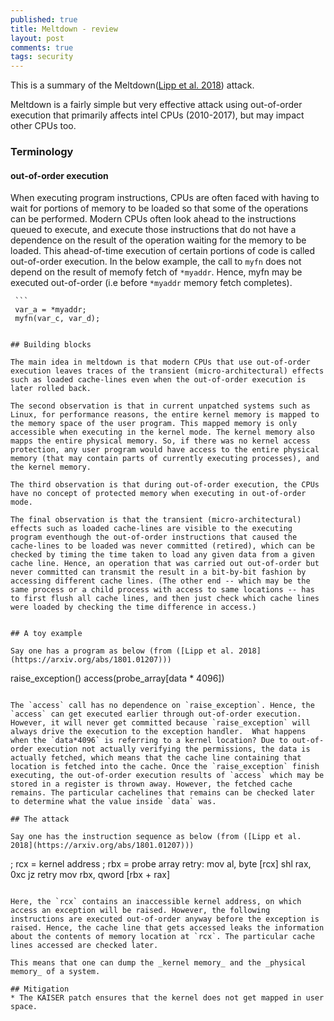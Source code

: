 ```yaml
---
published: true
title: Meltdown - review
layout: post
comments: true
tags: security
---
```


This is a summary of the Meltdown([Lipp et al. 2018](https://arxiv.org/abs/1801.01207)) attack.

Meltdown is a fairly simple but very effective attack using out-of-order execution that primarily affects intel CPUs (2010-2017), but may impact other CPUs too.


### Terminology

#### out-of-order execution
  
When executing program instructions, CPUs are often faced with having to wait for portions of memory to be loaded so that some of the operations can be performed. Modern CPUs often look ahead to the instructions queued to execute, and execute those instructions that do not have a dependence on the result of the operation waiting for the memory to be loaded. This ahead-of-time execution of certain portions of code is called out-of-order execution. In the below example, the call to `myfn` does not depend on the result of memofy fetch of `*myaddr`. Hence, myfn may be executed out-of-order (i.e before `*myaddr` memory fetch completes).
  
     ```
     var_a = *myaddr;
     myfn(var_c, var_d);
  ```

## Building blocks

The main idea in meltdown is that modern CPUs that use out-of-order execution leaves traces of the transient (micro-architectural) effects such as loaded cache-lines even when the out-of-order execution is later rolled back.

The second observation is that in current unpatched systems such as Linux, for performance reasons, the entire kernel memory is mapped to the memory space of the user program. This mapped memory is only accessible when executing in the kernel mode. The kernel memory also mapps the entire physical memory. So, if there was no kernel access protection, any user program would have access to the entire physical memory (that may contain parts of currently executing processes), and the kernel memory.

The third observation is that during out-of-order execution, the CPUs have no concept of protected memory when executing in out-of-order mode.

The final observation is that the transient (micro-architectural) effects such as loaded cache-lines are visible to the executing program eventhough the out-of-order instructions that caused the cache-lines to be loaded was never committed (retired), which can be checked by timing the time taken to load any given data from a given cache line. Hence, an operation that was carried out out-of-order but never committed can transmit the result in a bit-by-bit fashion by accessing different cache lines. (The other end -- which may be the same process or a child process with access to same locations -- has to first flush all cache lines, and then just check which cache lines were loaded by checking the time difference in access.)


## A toy example

Say one has a program as below (from ([Lipp et al. 2018](https://arxiv.org/abs/1801.01207)))

```
raise_exception()
access(probe_array[data * 4096])
```

The `access` call has no dependence on `raise_exception`. Hence, the `access` can get executed earlier through out-of-order execution. However, it will never get committed because `raise_exception` will always drive the execution to the exception handler.  What happens when the `data*4096` is referring to a kernel location? Due to out-of-order execution not actually verifying the permissions, the data is actually fetched, which means that the cache line containing that location is fetched into the cache. Once the `raise_exception` finish executing, the out-of-order execution results of `access` which may be stored in a register is thrown away. However, the fetched cache remains. The particular cachelines that remains can be checked later to determine what the value inside `data` was.

## The attack

Say one has the instruction sequence as below (from ([Lipp et al. 2018](https://arxiv.org/abs/1801.01207)))

```
; rcx = kernel address
; rbx = probe array
retry:
  mov al, byte [rcx]
  shl rax, 0xc
  jz retry
  mov rbx, qword [rbx + rax]
```

Here, the `rcx` contains an inaccessible kernel address, on which access an exception will be raised. However, the following instructions are executed out-of-order anyway before the exception is raised. Hence, the cache line that gets accessed leaks the information about the contents of memory location at `rcx`. The particular cache lines accessed are checked later.

This means that one can dump the _kernel memory_ and the _physical memory_ of a system.

## Mitigation
* The KAISER patch ensures that the kernel does not get mapped in user space.
